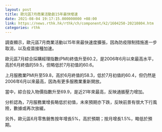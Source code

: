 ```yaml
---
layout: post
title: 歐元區7月商業活動創15年最快增速
date: 2021-08-04 19:17:15.000000000 +08:00
link: https://news.rthk.hk/rthk/ch/component/k2/1604250-20210804.htm
categories: rthk
---
```


調查顯示，歐元區7月商業活動以15年來最快速度擴張，因為防疫限制措施進一步取消，以及疫苗接種加速。

歐元區7月綜合採購經理指數(PMI)終值升至60.2，是2006年6月以來最高水平，高於6月終值的59.5，但略低於7月初值的60.6。

上月服務業PMI升至59.8，高於6月終值的58.3，低於7月初值的60.4，但仍然是2006年6月以來最高，因為有更多服務業重新開放。

當中，綜合投入物價指數升至69.9，是近21年來最高，反映通脹壓力增加。

分析認為，7月服務業增長略低於初值，未來預期亦下跌，反映前景有很大下行風險，數據或再次放緩。

另外，歐元區6月零售銷售按年增長5%，高於預期；按月增長1.5%，略低於預期。
